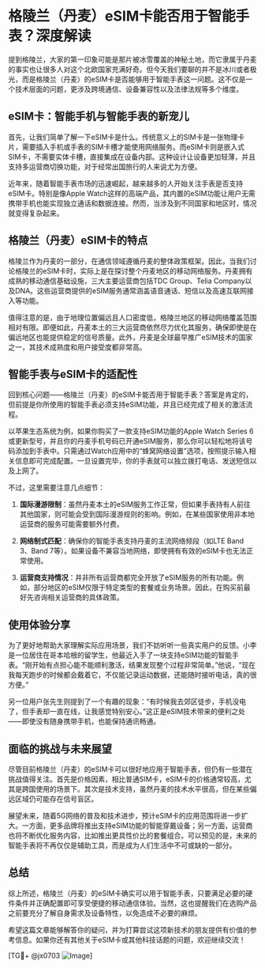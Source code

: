 # 格陵兰（丹麦）eSIM卡能否用于智能手表？深度解读

提到格陵兰，大家的第一印象可能是那片被冰雪覆盖的神秘土地，而它隶属于丹麦的事实也让很多人对这个北欧国家充满好奇。但今天我们要聊的并不是冰川或者极光，而是格陵兰（丹麦）的eSIM卡是否能够用于智能手表这一问题。这不仅是一个技术层面的问题，更涉及跨境通信、设备兼容性以及法律法规等多个维度。

## eSIM卡：智能手机与智能手表的新宠儿

首先，让我们简单了解一下eSIM卡是什么。传统意义上的SIM卡是一张物理卡片，需要插入手机或手表的SIM卡槽才能使用网络服务。而eSIM卡则是嵌入式SIM卡，不需要实体卡槽，直接集成在设备内部。这种设计让设备更加轻薄，并且支持多运营商切换功能，对于经常出国旅行的人来说尤为方便。

近年来，随着智能手表市场的迅速崛起，越来越多的人开始关注手表是否支持eSIM卡。特别是像Apple Watch这样的高端产品，其内置的eSIM功能让用户无需携带手机也能实现独立通话和数据连接。然而，当涉及到不同国家和地区时，情况就变得复杂起来。

## 格陵兰（丹麦）eSIM卡的特点

格陵兰作为丹麦的一部分，在通信领域遵循丹麦的整体政策框架。因此，当我们讨论格陵兰的eSIM卡时，实际上是在探讨整个丹麦地区的移动网络服务。丹麦拥有成熟的移动通信基础设施，三大主要运营商包括TDC Group、Telia Company以及DNA。这些运营商提供的eSIM服务通常涵盖语音通话、短信以及高速互联网接入等功能。

值得注意的是，由于地理位置偏远且人口密度低，格陵兰地区的移动网络覆盖范围相对有限。即便如此，丹麦本土的三大运营商依然尽力优化其服务，确保即使是在偏远地区也能提供稳定的信号质量。此外，丹麦是全球最早推广eSIM技术的国家之一，其技术成熟度和用户接受度都非常高。

## 智能手表与eSIM卡的适配性

回到核心问题——格陵兰（丹麦）的eSIM卡能否用于智能手表？答案是肯定的，但前提是你所使用的智能手表必须支持eSIM功能，并且已经完成了相关的激活流程。

以苹果生态系统为例，如果你购买了一款支持eSIM功能的Apple Watch Series 6或更新型号，并且你的丹麦手机号码已开通eSIM服务，那么你可以轻松地将该号码添加到手表中。只需通过Watch应用中的“蜂窝网络设置”选项，按照提示输入相关信息即可完成配置。一旦设置完毕，你的手表就可以独立拨打电话、发送短信以及上网了。

不过，这里需要注意几点细节：

1. **国际漫游限制**：虽然丹麦本土的eSIM服务工作正常，但如果手表持有人前往其他国家，则可能会受到国际漫游规则的影响。例如，在某些国家使用非本地运营商的服务可能需要额外付费。
   
2. **网络制式匹配**：确保你的智能手表支持丹麦的主流网络频段（如LTE Band 3、Band 7等）。如果设备不兼容当地网络，即使拥有有效的eSIM卡也无法正常使用。

3. **运营商支持情况**：并非所有运营商都完全开放了eSIM服务的所有功能。例如，部分地区的eSIM仅限于特定类型的套餐或业务场景。因此，在购买前最好先咨询相关运营商的具体政策。

## 使用体验分享

为了更好地帮助大家理解实际应用场景，我们不妨听听一些真实用户的反馈。小李是一位居住在哥本哈根的留学生，他最近入手了一块支持eSIM功能的智能手表。“刚开始有点担心能不能顺利激活，结果发现整个过程非常简单。”他说，“现在我每天跑步的时候都会戴着它，不仅能记录运动数据，还能随时接听电话，真的很方便。”

另一位用户张先生则提到了一个有趣的现象：“有时候我去郊区徒步，手机没电了，但手表却一直在线，让我感觉特别安心。”这正是eSIM技术带来的便利之处——即使没有随身携带手机，也能保持通讯畅通。

## 面临的挑战与未来展望

尽管目前格陵兰（丹麦）的eSIM卡可以很好地应用于智能手表，但仍有一些潜在挑战值得关注。首先是价格因素，相比普通SIM卡，eSIM卡的价格通常较高，尤其是跨国使用的场景下。其次是技术支持，虽然丹麦的技术水平很高，但在某些偏远区域仍可能存在信号盲区。

展望未来，随着5G网络的普及和技术进步，预计eSIM卡的应用范围将进一步扩大。一方面，更多品牌将推出支持eSIM功能的智能穿戴设备；另一方面，运营商也将不断优化服务内容，比如推出更具性价比的套餐组合。可以预见的是，未来的智能手表将不再仅仅是辅助工具，而是成为人们生活中不可或缺的一部分。

## 总结

综上所述，格陵兰（丹麦）的eSIM卡确实可以用于智能手表，只要满足必要的硬件条件并正确配置即可享受便捷的移动通信体验。当然，这也提醒我们在选购产品之前要充分了解自身需求及设备特性，以免造成不必要的麻烦。

希望这篇文章能够解答你的疑问，并为打算尝试这项新技术的朋友提供有价值的参考信息。如果你还有其他关于eSIM卡或其他科技话题的问题，欢迎继续交流！

[TG💪+ @jx0703 ![Image](https://github.com/user-attachments/assets/dbca1d08-cadb-493c-b0ec-ad6f7a83f270)]